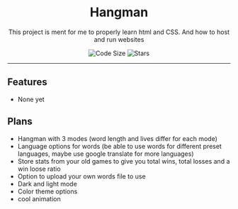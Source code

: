 <div align="center">
  <!-- Logo and Title -->
  <h1>Hangman</h1>
  <p>This project is ment for me to properly learn html and CSS. And how to host and run websites</p>

<!-- Fancy badges -->
<img src="https://img.shields.io/github/languages/code-size/cqb13/Hangman" alt="Code Size">
<img src="https://img.shields.io/github/stars/cqb13/Hangman" alt="Stars">
</div>

<hr />

## Features 
- None yet

## Plans
- Hangman with 3 modes (word length and lives differ for each  mode)
- Language options for words (be able to use words for different preset languages, maybe use google translate for more languages)
- Store stats from your old games to give you total wins, total losses and a win loose ratio
- Option to upload your own words file to use
- Dark and light mode
- Color theme options
- cool animation